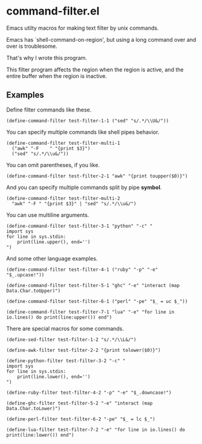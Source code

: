 # command-filter.el
Emacs utilty macros for making text filter by unix commands.

Emacs has `shell-command-on-region', but using a long command over
and over is troublesome.

That's why I wrote this program.

This filter program affects the region when the region is active,
and the entire buffer when the region is inactive.

## Examples
Define filter commands like these.
```emacs-lisp
(define-command-filter test-filter-1-1 ("sed" "s/.*/\\U&/"))
```
You can specify multiple commands like shell pipes behavior.
```emacs-lisp
(define-command-filter test-filter-multi-1
  ("awk" "-F	" "{print $3}")
  ("sed" "s/.*/\\u&/"))
```
You can omit parentheses, if you like.
```emacs-lisp
(define-command-filter test-filter-2-1 "awk" "{print toupper($0)}")
```
And you can specify multiple commands split by pipe **symbol**.
```emacs-lisp
(define-command-filter test-filter-multi-2
  "awk" "-F	" "{print $3}" | "sed" "s/.*/\\u&/")
```
You can use multiline arguments.

```emacs-lisp
(define-command-filter test-filter-3-1 "python" "-c" "
import sys
for line in sys.stdin:
    print(line.upper(), end='')
")
```
And some other language examples.
```emacs-lisp
(define-command-filter test-filter-4-1 ("ruby" "-p" "-e" "$_.upcase!"))

(define-command-filter test-filter-5-1 "ghc" "-e" "interact (map Data.Char.toUpper)")

(define-command-filter test-filter-6-1 ("perl" "-pe" "$_ = uc $_"))

(define-command-filter test-filter-7-1 "lua" "-e" "for line in io.lines() do print(line:upper()) end")
```
There are special macros for some commands.
```emacs-lisp
(define-sed-filter test-filter-1-2 "s/.*/\\L&/")

(define-awk-filter test-filter-2-2 "{print tolower($0)}")

(define-python-filter test-filter-3-2 "-c" "
import sys
for line in sys.stdin:
    print(line.lower(), end='')
")

(define-ruby-filter test-filter-4-2 "-p" "-e" "$_.downcase!")

(define-ghc-filter test-filter-5-2 "-e" "interact (map Data.Char.toLower)")

(define-perl-filter test-filter-6-2 "-pe" "$_ = lc $_")

(define-lua-filter test-filter-7-2 "-e" "for line in io.lines() do print(line:lower()) end")
```
